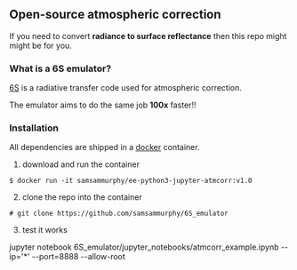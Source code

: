 ## Open-source atmospheric correction 

If you need to convert **radiance to surface reflectance** then this repo might might be for you.

### What is a 6S emulator?

[6S](http://modis-sr.ltdri.org/pages/6SCode.html) is a radiative transfer code used for atmospheric correction. 

The emulator aims to do the same job **100x** faster!!

### Installation

All dependencies are shipped in a [docker](https://www.docker.com/) container. 

1) download and run the container

`$ docker run -it samsammurphy/ee-python3-jupyter-atmcorr:v1.0`

2) clone the repo into the container

`# git clone https://github.com/samsammurphy/6S_emulator`

3) test it works 

jupyter notebook 6S_emulator/jupyter_notebooks/atmcorr_example.ipynb --ip='*' --port=8888 --allow-root


